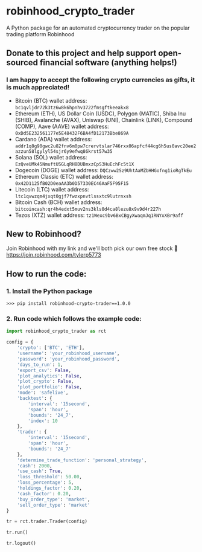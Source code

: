 # robinhood_crypto_trader
A Python package for an automated cryptocurrency trader on the popular trading platform Robinhood

## Donate to this project and help support open-sourced financial software (anything helps!)

### I am happy to accept the following crypto currencies as gifts, it is much appreciated!
- Bitcoin (BTC) wallet address: `bc1qvljdr72k3tz6w8k6hpnhv3722fmsgftkeeakx8`
- Ethereum (ETH), US Dollar Coin (USDC), Polygon (MATIC), Shiba Inu (SHIB), Avalanche (AVAX), Uniswap (UNI), Chainlink (LINK), Compound (COMP), Aave (AAVE) wallet address: `0xDd5E232561177e5E48432F6BA4fD12173Bbe869A`
- Cardano (ADA) wallet address: `addr1q8g90gwc2u82fnv6m0pw7crervtslar746rxx06apfcf44cg6h5us0avc20ee2azzun58lgylyl54sjr6y9efwq86krst57w35`
- Solana (SOL) wallet address: `EzQveUMk45NmuftUSGLqRH8DUBmxzCpS3HuEchFc5t1X`
- Dogecoin (DOGE) wallet address: `DQCzww2Sz9UhtAaMZbHHGofng1ioRgTkEu`
- Ethereum Classic (ETC) wallet address: `0x42D1125fB02D0eaAA3b0D57330EC46AaF5F95F15`
- Litecoin (LTC) wallet address: `ltc1qvwzqm4jxqt0gjf7fwzxpnvtlssxtc9lutrnxsh`
- Bitcoin Cash (BCH) wallet address: `bitcoincash:qr4h4edxt5muv2ns3kls0d4ca8lezu8x9v9d4r227h`
- Tezos (XTZ) wallet address: `tz1Wexc9bv6BxCBgyXwaqmJq1RNYxXBr9aff`

<!--
- Stellar Lumens (XLM): `Currently unable to send and receive on Robinhood`
- Bitcoin SV (BSV): `Currently unable to send and receive on Robinhood`
-->

## New to Robinhood?
Join Robinhood with my link and we'll both pick our own free stock 🤝 https://join.robinhood.com/tylerp5773

## How to run the code:
### 1. Install the Python package
```
>>> pip install robinhood-crypto-trader==1.0.0
```

### 2. Run code which follows the example code:

```python
import robinhood_crypto_trader as rct

config = {
    'crypto': ['BTC', 'ETH'],
    'username': 'your_robinhood_username',
    'password': 'your_robinhood_password',
    'days_to_run': 1,
    'export_csv': False,
    'plot_analytics': False,
    'plot_crypto': False,
    'plot_portfolio': False,
    'mode': 'safelive',
    'backtest': {
        'interval': '15second',
        'span': 'hour',
        'bounds': '24_7',
        'index': 10
    },
    'trader': {
        'interval': '15second',
        'span': 'hour',
        'bounds': '24_7'
    },
    'determine_trade_function': 'personal_strategy',
    'cash': 2000,
    'use_cash': True,
    'loss_threshold': 50.00,
    'loss_percentage': 5,
    'holdings_factor': 0.20,
    'cash_factor': 0.20,
    'buy_order_type': 'market',
    'sell_order_type': 'market'
}

tr = rct.trader.Trader(config)

tr.run()

tr.logout()
```
